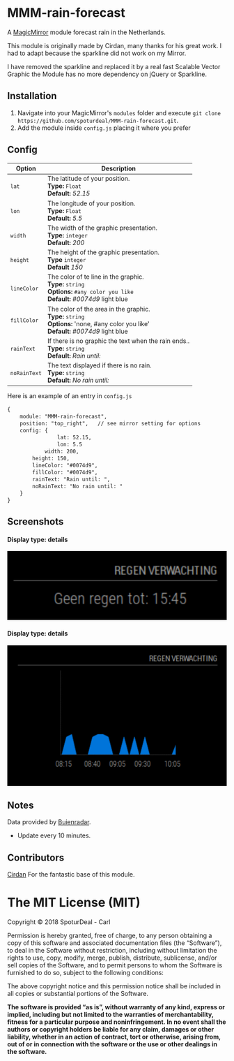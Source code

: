 # MMM-rain-forecast
A <a href="https://github.com/MichMich/MagicMirror">MagicMirror</a> module forecast rain in the Netherlands.

This module is originally made by Cirdan, many thanks for his great work.
I had to adapt because the sparkline did not work on my Mirror.

I have removed the sparkline and replaced it by a real fast Scalable Vector Graphic
the Module has no more dependency on jQuery or Sparkline.


## Installation
1. Navigate into your MagicMirror's `modules` folder and execute `git clone https://github.com/spoturdeal/MMM-rain-forecast.git`.
2. Add the module inside `config.js` placing it where you prefer 


## Config


|Option|Description|
|---|---|
|`lat`|The latitude of your position.<br>**Type:** `Float`<br>**Default:** <i>52.15</i>|
|`lon`|The longitude of your position.<br>**Type:** `Float`<br>**Default:** <i>5.5</i>|
|`width`|The width of the graphic presentation.<br>**Type:** `integer`<br>**Default:** <i>200</i>|
|`height`| The height of the graphic presentation. <br> **Type** `integer` <br> **Default** <i>150</i> |
|`lineColor`| The color of te line in the graphic. <br>**Type:** `string`<br>**Options:** `#any color you like`<br/>**Default:** <i>#0074d9</i> light blue
|`fillColor`| The color of the area in the graphic. <br>**Type:** `string`<br>**Options:** 'none, #any color you like'<br/>**Default:** <i>#0074d9</i> light blue
|`rainText`| If there is no graphic the text when the rain ends.. <br>**Type:** `string`<br>**Default:** <i>Rain until:</i>
|`noRainText`| The text displayed if there is no rain. <br>**Type:** `string`<br>**Default:** <i>No rain until:</i>

Here is an example of an entry in `config.js`
```
{
	module: "MMM-rain-forecast",
	position: "top_right",   // see mirror setting for options
	config: {   
                lat: 52.15,
                lon: 5.5				
	        width: 200,
		height: 150,
		lineColor: "#0074d9",
		fillColor: "#0074d9",
		rainText: "Rain until: ",
		noRainText: "No rain until: "              
	}
}
```

## Screenshots
#### Display type: details
![Screenshot of detail mode](/logoNorain.png?raw=true "No rain")

#### Display type: details 
![Screenshot of detail mode](/logoRain.png?raw=true "Predicted rain")


## Notes
Data provided by <a href="https://www.buienradar.nl/">Buienradar</a>.
- Update every 10 minutes.

## Contributors

<a href="https://github.com/73cirdan/MMM-rainfc">Cirdan</a> For the fantastic base of this module.

The MIT License (MIT)
=====================

Copyright © 2018 SpoturDeal - Carl 

Permission is hereby granted, free of charge, to any person
obtaining a copy of this software and associated documentation
files (the “Software”), to deal in the Software without
restriction, including without limitation the rights to use,
copy, modify, merge, publish, distribute, sublicense, and/or sell
copies of the Software, and to permit persons to whom the
Software is furnished to do so, subject to the following
conditions:

The above copyright notice and this permission notice shall be
included in all copies or substantial portions of the Software.

**The software is provided “as is”, without warranty of any kind, express or implied, including but not limited to the warranties of merchantability,
fitness for a particular purpose and noninfringement. In no event shall the authors or copyright holders be liable for any claim, damages or other liability,
whether in an action of contract, tort or otherwise, arising from, out of or in connection with the software or the use or other dealings in the software.**
